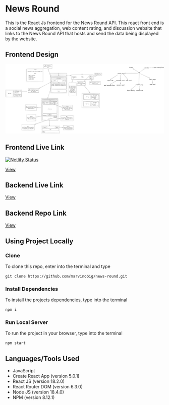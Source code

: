 # News Round

This is the React Js frontend for the News Round API. This react front end is a social news aggregation, web content rating, and discussion website that links to the News Round API that hosts and send the data being displayed by the website.

## Frontend Design

![News Round Frontend Design](./News%20Round%20Design.png)

## Frontend Live Link

[![Netlify Status](https://api.netlify.com/api/v1/badges/ba36ca72-3fdc-4c6f-96be-4eeaa7037966/deploy-status)](https://app.netlify.com/sites/news-round/deploys)

[View](https://news-round.netlify.app/)

## Backend Live Link

[View](https://news-round-api.herokuapp.com/)

## Backend Repo Link

[View](https://github.com/marvinobig/news-round-api.git)

## Using Project Locally

### Clone

To clone this repo, enter into the terminal and type

``` text
git clone https://github.com/marvinobig/news-round.git
```

### Install Dependencies

To install the projects dependencies, type into the terminal

``` text
npm i
```

### Run Local Server

To run the project in your browser, type into the terminal

``` text
npm start
```

## Languages/Tools Used

- JavaScript
- Create React App (version 5.0.1)
- React JS (version 18.2.0)
- React Router DOM (version 6.3.0)
- Node JS (version 18.4.0)
- NPM (version 8.12.1)
